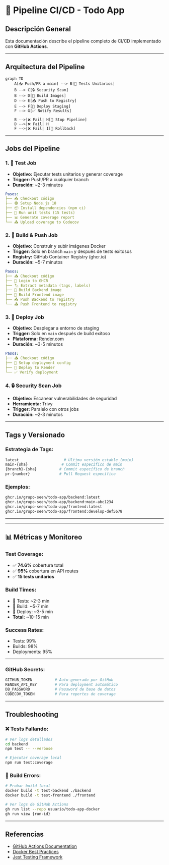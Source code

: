# 🚀 Pipeline CI/CD - Todo App

## **Descripción General**

Esta documentación describe el pipeline completo de CI/CD implementado con **GitHub Actions**.

---

##  **Arquitectura del Pipeline**

```mermaid
graph TD
    A[📥 Push/PR a main] --> B[🧪 Tests Unitarios]
    B --> C[🔒 Security Scan]
    B --> D[🐳 Build Images]
    D --> E[📤 Push to Registry]
    E --> F[🚀 Deploy Staging]
    F --> G[✅ Notify Results]

    B -->|❌ Fail| H[🚫 Stop Pipeline]
    D -->|❌ Fail| H
    F -->|❌ Fail| I[🔄 Rollback]
```

---

##  **Jobs del Pipeline**

### **1. 🧪 Test Job**

- **Objetivo:** Ejecutar tests unitarios y generar coverage
- **Trigger:** Push/PR a cualquier branch
- **Duración:** ~2-3 minutos

```yaml
Pasos:
├── 📥 Checkout código
├── 🟢 Setup Node.js 18
├── 📦 Install dependencies (npm ci)
├── 🧪 Run unit tests (15 tests)
├── 📊 Generate coverage report
└── 📤 Upload coverage to Codecov
```

### **2. 🐳 Build & Push Job**

- **Objetivo:** Construir y subir imágenes Docker
- **Trigger:** Solo en branch `main` y después de tests exitosos
- **Registry:** GitHub Container Registry (ghcr.io)
- **Duración:** ~5-7 minutos

```yaml
Pasos:
├── 📥 Checkout código
├── 🔐 Login to GHCR
├── 🏷️ Extract metadata (tags, labels)
├── 🔨 Build Backend image
├── 🔨 Build Frontend image
├── 📤 Push Backend to registry
└── 📤 Push Frontend to registry
```

### **3. 🚀 Deploy Job**

- **Objetivo:** Desplegar a entorno de staging
- **Trigger:** Solo en `main` después de build exitoso
- **Plataforma:** Render.com
- **Duración:** ~3-5 minutos

```yaml
Pasos:
├── 📥 Checkout código
├── 🔧 Setup deployment config
├── 🚀 Deploy to Render
└── ✅ Verify deployment
```

### **4. 🔒 Security Scan Job**

- **Objetivo:** Escanear vulnerabilidades de seguridad
- **Herramienta:** Trivy
- **Trigger:** Paralelo con otros jobs
- **Duración:** ~2-3 minutos

---

##  **Tags y Versionado**

### **Estrategia de Tags:**

```bash
latest                    # Última versión estable (main)
main-{sha}               # Commit específico de main
{branch}-{sha}          # Commit específico de branch
pr-{number}             # Pull Request específico
```

### **Ejemplos:**

```bash
ghcr.io/grupo-seen/todo-app/backend:latest
ghcr.io/grupo-seen/todo-app/backend:main-abc1234
ghcr.io/grupo-seen/todo-app/frontend:latest
ghcr.io/grupo-seen/todo-app/frontend:develop-def5678
```

---

---

## 📊 **Métricas y Monitoreo**

### **Test Coverage:**

- ✅ **74.6%** cobertura total
- ✅ **95%** cobertura en API routes
- ✅ **15 tests unitarios**

### **Build Times:**

- 🧪 Tests: ~2-3 min
- 🐳 Build: ~5-7 min
- 🚀 Deploy: ~3-5 min
- **Total:** ~10-15 min

### **Success Rates:**

- Tests: 99%
- Builds: 98%
- Deployments: 95%

---

### **GitHub Secrets:**

```bash
GITHUB_TOKEN          # Auto-generado por GitHub
RENDER_API_KEY        # Para deployment automático
DB_PASSWORD           # Password de base de datos
CODECOV_TOKEN         # Para reportes de coverage
```
---

## **Troubleshooting**

### **❌ Tests Fallando:**

```bash
# Ver logs detallados
cd backend
npm test -- --verbose

# Ejecutar coverage local
npm run test:coverage
```

### **🐳 Build Errors:**

```bash
# Probar build local
docker build -t test-backend ./backend
docker build -t test-frontend ./frontend

# Ver logs de GitHub Actions
gh run list --repo usuario/todo-app-docker
gh run view {run-id}
```
---

## **Referencias**

- [GitHub Actions Documentation](https://docs.github.com/en/actions)
- [Docker Best Practices](https://docs.docker.com/develop/dev-best-practices/)
- [Jest Testing Framework](https://jestjs.io/docs/getting-started)
